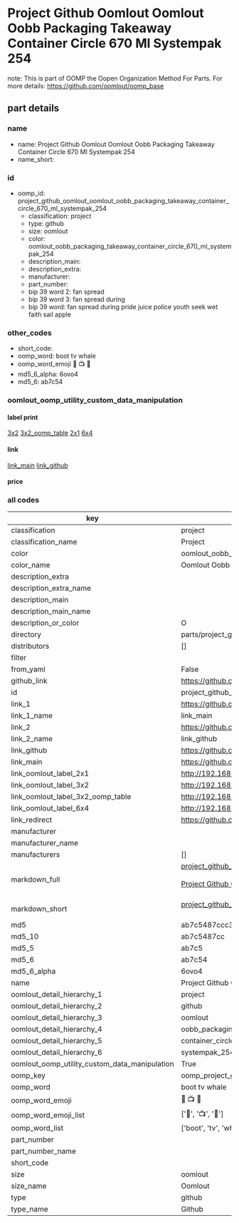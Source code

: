 # Project Github Oomlout Oomlout Oobb Packaging Takeaway Container Circle 670 Ml Systempak 254  

note: This is part of OOMP the Oopen Organization Method For Parts. For more details: https://github.com/oomlout/oomp_base

##  part details
  







### name
* name: Project Github Oomlout Oomlout Oobb Packaging Takeaway Container Circle 670 Ml Systempak 254
* name_short: 
### id
* oomp_id: project_github_oomlout_oomlout_oobb_packaging_takeaway_container_circle_670_ml_systempak_254
  * classification: project
  * type: github
  * size: oomlout
  * color: oomlout_oobb_packaging_takeaway_container_circle_670_ml_systempak_254
  * description_main: 
  * description_extra: 
  * manufacturer: 
  * part_number: 
  * bip 39 word 2: fan spread
  * bip 39 word 3: fan spread during
  * bip 39 word: fan spread during pride juice police youth seek wet faith sail apple

### other_codes
* short_code: 
* oomp_word: boot tv whale
* oomp_word_emoji :boot: :tv: :whale:
* md5_6_alpha: 6ovo4
* md5_6: ab7c54






### oomlout_oomp_utility_custom_data_manipulation
#### label print
[3x2](http://192.168.1.245:1112/?label=oomp%206ovo4)
[3x2_oomp_table](http://192.168.1.108:1112/?label=oomp%206ovo4)
[2x1](http://192.168.1.242:1112/?label=oomp%206ovo4)
[6x4](http://192.168.1.55:1112/?label=oomp%206ovo4)    

#### link

[link_main](https://github.com/oomlout/oomlout_oomp_version_1_messy/tree/main/parts/project_github_oomlout_oomlout_oobb_packaging_takeaway_container_circle_670_ml_systempak_254) [link_github](https://github.com/oomlout/oomlout_oomp_version_1_messy/tree/main/parts/project_github_oomlout_oomlout_oobb_packaging_takeaway_container_circle_670_ml_systempak_254)                             

#### price







### all codes 
| key | value |  
| --- | --- |  
| classification | project |  
| classification_name | Project |  
| color | oomlout_oobb_packaging_takeaway_container_circle_670_ml_systempak_254 |  
| color_name | Oomlout Oobb Packaging Takeaway Container Circle 670 Ml Systempak 254 |  
| description_extra |  |  
| description_extra_name |  |  
| description_main |  |  
| description_main_name |  |  
| description_or_color | O  |  
| directory | parts/project_github_oomlout_oomlout_oobb_packaging_takeaway_container_circle_670_ml_systempak_254 |  
| distributors | [] |  
| filter |  |  
| from_yaml | False |  
| github_link | https://github.com/oomlout/oomlout_oomp_part_src/tree/main/parts/project_github_oomlout_oomlout_oobb_packaging_takeaway_container_circle_670_ml_systempak_254 |  
| id | project_github_oomlout_oomlout_oobb_packaging_takeaway_container_circle_670_ml_systempak_254 |  
| link_1 | https://github.com/oomlout/oomlout_oomp_version_1_messy/tree/main/parts/project_github_oomlout_oomlout_oobb_packaging_takeaway_container_circle_670_ml_systempak_254 |  
| link_1_name | link_main |  
| link_2 | https://github.com/oomlout/oomlout_oomp_version_1_messy/tree/main/parts/project_github_oomlout_oomlout_oobb_packaging_takeaway_container_circle_670_ml_systempak_254 |  
| link_2_name | link_github |  
| link_github | https://github.com/oomlout/oomlout_oomp_version_1_messy/tree/main/parts/project_github_oomlout_oomlout_oobb_packaging_takeaway_container_circle_670_ml_systempak_254 |  
| link_main | https://github.com/oomlout/oomlout_oomp_version_1_messy/tree/main/parts/project_github_oomlout_oomlout_oobb_packaging_takeaway_container_circle_670_ml_systempak_254 |  
| link_oomlout_label_2x1 | http://192.168.1.242:1112/?label=oomp%206ovo4 |  
| link_oomlout_label_3x2 | http://192.168.1.245:1112/?label=oomp%206ovo4 |  
| link_oomlout_label_3x2_oomp_table | http://192.168.1.108:1112/?label=oomp%206ovo4 |  
| link_oomlout_label_6x4 | http://192.168.1.55:1112/?label=oomp%206ovo4 |  
| link_redirect | https://github.com/oomlout/oomlout_oomp_version_1_messy/tree/main/parts/project_github_oomlout_oomlout_oobb_packaging_takeaway_container_circle_670_ml_systempak_254 |  
| manufacturer |  |  
| manufacturer_name |  |  
| manufacturers | [] |  
| markdown_full | [project_github_oomlout_oomlout_oobb_packaging_takeaway_container_circle_670_ml_systempak_254](none)<br>[](none)<br>[Project Github Oomlout Oomlout Oobb Packaging Takeaway Container Circle 670 Ml Systempak 254](none)<br><br> |  
| markdown_short | [project_github_oomlout_oomlout_oobb_packaging_takeaway_container_circle_670_ml_systempak_254](none)<br><br> |  
| md5 | ab7c5487ccc31fee9ebc6aa88874c296 |  
| md5_10 | ab7c5487cc |  
| md5_5 | ab7c5 |  
| md5_6 | ab7c54 |  
| md5_6_alpha | 6ovo4 |  
| name | Project Github Oomlout Oomlout Oobb Packaging Takeaway Container Circle 670 Ml Systempak 254 |  
| oomlout_detail_hierarchy_1 | project |  
| oomlout_detail_hierarchy_2 | github |  
| oomlout_detail_hierarchy_3 | oomlout |  
| oomlout_detail_hierarchy_4 | oobb_packaging_takeaway |  
| oomlout_detail_hierarchy_5 | container_circle_670_ml |  
| oomlout_detail_hierarchy_6 | systempak_254 |  
| oomlout_oomp_utility_custom_data_manipulation | True |  
| oomp_key | oomp_project_github_oomlout_oomlout_oobb_packaging_takeaway_container_circle_670_ml_systempak_254 |  
| oomp_word | boot tv whale |  
| oomp_word_emoji | :boot: :tv: :whale: |  
| oomp_word_emoji_list | [':boot:', ':tv:', ':whale:'] |  
| oomp_word_list | ['boot', 'tv', 'whale'] |  
| part_number |  |  
| part_number_name |  |  
| short_code |  |  
| size | oomlout |  
| size_name | Oomlout |  
| type | github |  
| type_name | Github |  
